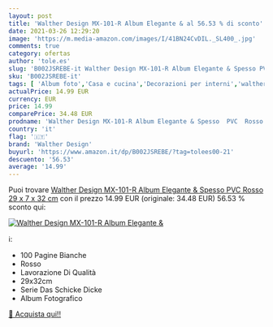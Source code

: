 ```yaml
---
layout: post
title: 'Walther Design MX-101-R Album Elegante & al 56.53 % di sconto'
date: 2021-03-26 12:29:20
image: 'https://m.media-amazon.com/images/I/41BN24CvDIL._SL400_.jpg'
comments: true
category: ofertas
author: 'tole.es'
slug: 'B002JSREBE-it Walther Design MX-101-R Album Elegante & Spesso PVC Rosso...'
sku: 'B002JSREBE-it'
tags: [ 'Album foto','Casa e cucina','Decorazioni per interni','walther design', ]
actualPrice: 14.99 EUR
currency: EUR
price: 14.99
comparePrice: 34.48 EUR
prodname: 'Walther Design MX-101-R Album Elegante & Spesso  PVC  Rosso  29 x 7 x 32 cm'
country: 'it'
flag: '🇮🇹'
brand: 'Walther Design'
buyurl: 'https://www.amazon.it/dp/B002JSREBE/?tag=tolees00-21'
descuento: '56.53'
average: '14.99'
---
```


Puoi trovare [Walther Design MX-101-R Album Elegante & Spesso  PVC  Rosso  29 x 7 x 32 cm](https://www.amazon.it/dp/B002JSREBE/?tag=tolees00-21) con il prezzo 14.99 EUR (originale: 34.48 EUR) 56.53 % sconto qui:

[![Walther Design MX-101-R Album Elegante &](https://m.media-amazon.com/images/I/41BN24CvDIL._SL400_.jpg)](https://www.amazon.it/dp/B002JSREBE/?tag=tolees00-21)

ℹ️:

- 100 Pagine Bianche
- Rosso
- Lavorazione Di Qualità
- 29x32cm
- Serie Das Schicke Dicke
- Album Fotografico

[🛒 Acquista qui!!](https://www.amazon.it/dp/B002JSREBE/?tag=tolees00-21)
